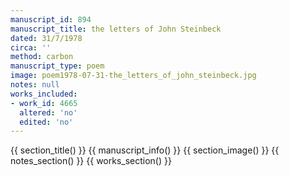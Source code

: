 ```yaml
---
manuscript_id: 894
manuscript_title: the letters of John Steinbeck
dated: 31/7/1978
circa: ''
method: carbon
manuscript_type: poem
image: poem1978-07-31-the_letters_of_john_steinbeck.jpg
notes: null
works_included:
- work_id: 4665
  altered: 'no'
  edited: 'no'
---
```


{{ section_title() }}
{{ manuscript_info() }}
{{ section_image() }}
{{ notes_section() }}
{{ works_section() }}
